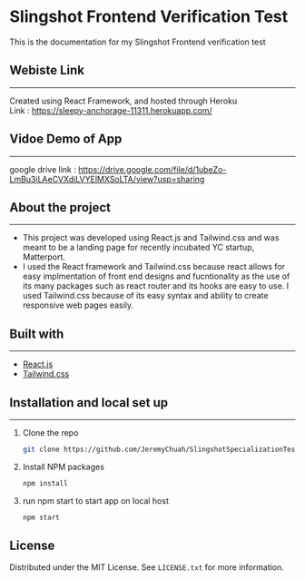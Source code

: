 # Slingshot Frontend Verification Test

This is the documentation for my Slingshot Frontend verification test

## Webiste Link
---

Created using React Framework, and hosted through Heroku\
Link : https://sleepy-anchorage-11311.herokuapp.com/

## Vidoe Demo of App
---
google drive link : https://drive.google.com/file/d/1ubeZo-LmBu3iLAeCVXdiLVYElMXSoLTA/view?usp=sharing

## About the project
---
* This project was developed using React.js and Tailwind.css and was meant to be a landing page for recently incubated YC startup, Matterport.
* I used the React framework and Tailwind.css because react allows for easy implmentation of front end designs and fucntionality as the use of its many packages such as react router and its hooks are easy to use. I used Tailwind.css because of its easy syntax and ability to create responsive web pages easily.


## Built with 
---
* [React.js](https://reactjs.org/)
* [Tailwind.css](https://tailwindcss.com/)

## Installation and local set up
---
1. Clone the repo
   ```sh
   git clone https://github.com/JeremyChuah/SlingshotSpecializationTest.git
   ```
2. Install NPM packages
   ```sh
   npm install
   ```
3. run npm start to start app on local host
   ```sh
   npm start
   ```
   
## License

Distributed under the MIT License. See `LICENSE.txt` for more information.
